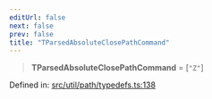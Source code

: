 ```yaml
---
editUrl: false
next: false
prev: false
title: "TParsedAbsoluteClosePathCommand"
---
```


> **TParsedAbsoluteClosePathCommand** = \[`"Z"`\]

Defined in: [src/util/path/typedefs.ts:138](https://github.com/fabricjs/fabric.js/blob/fea1b29b7495d9634e300bd4bfa43de097745805/src/util/path/typedefs.ts#L138)
